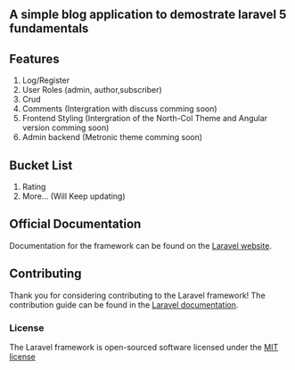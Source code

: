 ## A simple blog application to demostrate laravel 5 fundamentals

## Features
1. Log/Register
2. User Roles (admin, author,subscriber)
3. Crud
4. Comments (Intergration with discuss comming soon)
5. Frontend Styling (Intergration of the North-Col Theme and Angular version comming soon)
6. Admin backend (Metronic theme comming soon)

## Bucket List
1. Rating 
2. More... (Will Keep updating)


## Official Documentation

Documentation for the framework can be found on the [Laravel website](http://laravel.com/docs).

## Contributing

Thank you for considering contributing to the Laravel framework! The contribution guide can be found in the [Laravel documentation](http://laravel.com/docs/contributions).

### License

The Laravel framework is open-sourced software licensed under the [MIT license](http://opensource.org/licenses/MIT)

